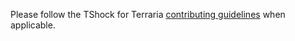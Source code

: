Please follow the TShock for Terraria [contributing guidelines](https://github.com/NyxStudios/TShock/blob/general-devel/CONTRIBUTING.md) when applicable.
